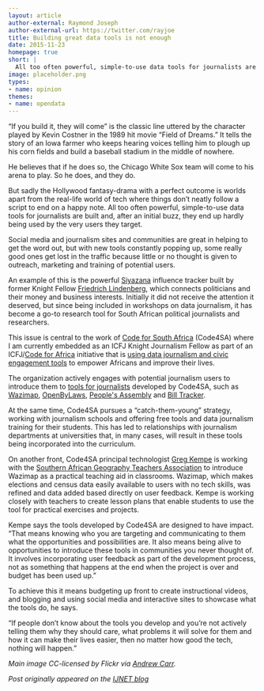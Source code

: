 ```yaml
---
layout: article
author-external: Raymond Joseph
author-external-url: https://twitter.com/rayjoe
title: Building great data tools is not enough
date: 2015-11-23
homepage: true
short: |
  All too often powerful, simple-to-use data tools for journalists are built and, after an initial buzz, they end up hardly being used by the very users they target.
image: placeholder.png
types:
- name: opinion
themes:
- name: opendata
---
```


“If you build it, they will come” is the classic line uttered by the character played by Kevin Costner in the 1989 hit movie “Field of Dreams.” It tells the story of an Iowa farmer who keeps hearing voices telling him to plough up his corn fields and build a baseball stadium in the middle of nowhere.

He believes that if he does so, the Chicago White Sox team will come to his arena to play. So he does, and they do.

But sadly the Hollywood fantasy-drama with a perfect outcome is worlds apart from the real-life world of tech where things don’t neatly follow a script to end on a happy note. All too often powerful, simple-to-use data tools for journalists are built and, after an initial buzz, they end up hardly being used by the very users they target.

Social media and journalism sites and communities are great in helping to get the word out, but with new tools constantly popping up, some really good ones get lost in the traffic because little or no thought is given to outreach, marketing and training of potential users.

An example of this is the powerful [Siyazana](http://www.siyazana.co.za/) influence tracker built by former Knight Fellow [Friedrich Lindenberg](https://twitter.com/search?q=%40pudo&src=typd), which connects politicians and their money and business interests. Initially it did not receive the attention it deserved, but since being included in workshops on data journalism, it has become a go-to research tool for South African political journalists and researchers.

This issue is central to the work of [Code for South Africa](http://www.code4sa.org/) (Code4SA) where I am currently embedded as an ICFJ Knight Journalism Fellow as part of an ICFJ/[Code for Africa](http://www.codeforafrica.org/) initiative that is [using data journalism and civic engagement tools](http://www.icfj.org/our-work/sub-saharan-africa-strengthening-storytelling-audience-engagement-through-data-journalism-c) to empower Africans and improve their lives.

The organization actively engages with potential journalism users to introduce them to [tools for journalists](http://code4sa.org/journos/) developed by Code4SA, such as [Wazimap](http://www.wazimap.co.za/), [OpenByLaws](http://openbylaws.org.za/), [People's Assembly](http://www.pa.org.za/) and [Bill Tracker](https://pmg.org.za/bills/).

At the same time, Code4SA pursues a “catch-them-young” strategy, working with journalism schools and offering free tools and data journalism training for their students. This has led to relationships with journalism departments at universities that, in many cases, will result in these tools being incorporated into the curriculum.

On another front, Code4SA principal technologist [Greg Kempe](https://twitter.com/longhotsummer) is working with the [Southern African Geography Teachers Association](https://goo.gl/YnMNLZv) to introduce Wazimap as a practical teaching aid in classrooms. Wazimap, which makes elections and census data easily available to users with no tech skills, was refined and data added based directly on user feedback. Kempe is working closely with teachers to create lesson plans that enable students to use the tool for practical exercises and projects.

Kempe says the tools developed by Code4SA are designed to have impact. “That means knowing who you are targeting and communicating to them what the opportunities and possibilities are. It also means being alive to opportunities to introduce these tools in communities you never thought of. It involves incorporating user feedback as part of the development process, not as something that happens at the end when the project is over and budget has been used up.”

To achieve this it means budgeting up front to create instructional videos, and blogging and using social media and interactive sites to showcase what the tools do, he says.

“If people don’t know about the tools you develop and you’re not actively telling them why they should care, what problems it will solve for them and how it can make their lives easier, then no matter how good the tech, nothing will happen.”

*Main image CC-licensed by Flickr via [Andrew Carr](https://www.flickr.com/photos/andrewpaulcarr/260791985/in/photolist-p3Cnx-6c917Q-gCPgU-GbAqX-chbj37-2BWUfA-pei74m-n8CpB1-r3Bay-AGcwh-5Ydz2c-CxLG9-2Qu83N-8o7qEJ-5c4i2C-4WhnYr-2vGSqn-p46dPP-7RGNc-2QpsTZ-2Ax8i-58ftpq-7CCdmo-6xmHDy-bi7FYK-9LHMBQ-nMCpw-81yaU-aa2JJb-fFz5Km-5c7bcQ-6BTnfr-9T53yA-awjCBi-5qGhKP-59nqz6-uRtUZ4-7Hdeoy-dQt5Mh-4GGjYU-fg2yt-j2o9o-cmeivY-CHYY1-e8BjBP-5CHt1-qSf6iy-7pfbR-26tpxY-i5EZMG).*

*Post originally appeared on the [IJNET blog](http://ijnet.org/en/blog/building-great-data-tools-not-enough)*